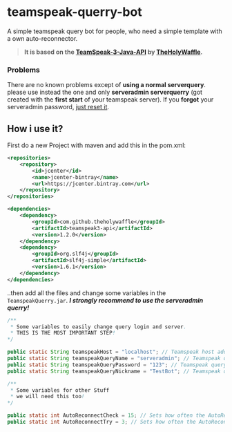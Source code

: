 # teamspeak-querry-bot
A simple teamspeak query bot for people, who need a simple template with a own auto-reconnector.
> **It is based on the [TeamSpeak-3-Java-API](https://github.com/TheHolyWaffle/TeamSpeak-3-Java-API.git) by [TheHolyWaffle](https://github.com/TheHolyWaffle).**

### Problems
There are no known problems except of **using a normal serverquery**. please use instead the one and only **serveradmin serverquerry** (got created with the **first start** of your teamspeak server). If you **forgot** your serveradmin password, [just reset it](https://support.teamspeak.com/hc/en-us/articles/360002712898-How-do-I-change-or-reset-the-password-of-the-serveradmin-Server-Query-account-).

## How i use it?
First do a new Project with maven and add this in the pom.xml:
```pom.xml
<repositories>
    <repository>
        <id>jcenter</id>
        <name>jcenter-bintray</name>
        <url>https://jcenter.bintray.com</url>
    </repository>
</repositories>

<dependencies>
    <dependency>
        <groupId>com.github.theholywaffle</groupId>
        <artifactId>teamspeak3-api</artifactId>
        <version>1.2.0</version>
    </dependency>
    <dependency>
        <groupId>org.slf4j</groupId>
        <artifactId>slf4j-simple</artifactId>
        <version>1.6.1</version>
    </dependency>
</dependencies>
```
..then add all the files and change some variables in  the `TeamspeakQuerry.jar`.
***I strongly recommend to use the serveradmin querry!***
```java
/**
 * Some variables to easily change query login and server.
 * THIS IS THE MOST IMPORTANT STEP!
*/

public static String teamspeakHost = "localhost"; // Teamspeak host address
public static String teamspeakQueryName = "serveradmin"; // Teamspeak query name
public static String teamspeakQueryPassword = "123"; // Teamspeak query password
public static String teamspeakQueryNickname = "TestBot"; // Teamspeak query nickname

/**
 * Some variables for other Stuff
 * we will need this too!
*/

public static int AutoReconnectCheck = 15; // Sets how often the AutoReconnect will check in SECONDS
public static int AutoReconnectTry = 3; // Sets how often the AutoReconnect will try to reconnect, if it isn't connected in SECONDS
```

